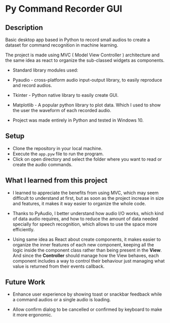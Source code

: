 # Py Command Recorder GUI

## Description

Basic desktop app based in Python to record small audios to create a dataset for command recognition in machine learning.

The project is made using MVC ( Model View Controller ) architecture and the same idea as react to organize the sub-classed widgets as components.

- Standard library modules used:
 - Pyaudio - cross-platform audio input-output library, to easily reproduce and record audios.

 - Tkinter - Python native library to easily create GUI.

 - Matplotlib - A popular python library to plot data. Which I used to show the user the waveform of each recorded audio.

- Project was made entirely in Python and tested in Windows 10.

## Setup

- Clone the repository in your local machine.
- Execute the `app.pyw` file to run the program.
- Click on open directory and select the folder where you want to read or create the audio commands.

## What I learned from this project

- I learned to appreciate the benefits from using MVC, which may seem difficult to understand at first, but as soon as the project increase in size and features, it makes it way easier to organize the whole code.

- Thanks to PyAudio, I better understand how audio I/O works, which kind of data audio requires, and how to reduce the amount of data needed specially for speech recognition, which allows to use the space more efficiently.

- Using same idea as React about create components, it makes easier to organize the inner features of each new component, keeping all the logic inside the component class rather than being present in the **View**.
And since the **Controller** should manage how the View behaves, each component includes a way to control their behaviour just managing what value is returned from their events callback.

## Future Work
<!-- - ~~Done Task~~ ✅ -->
- Enhance user experience by showing toast or snackbar feedback while a command audios or a single audio is loading. 

- Allow confirm dialog to be cancelled or confirmed by keyboard to make it more ergonomic.